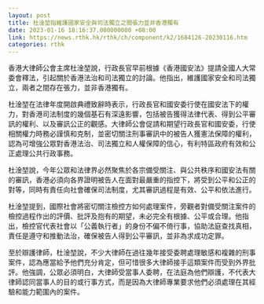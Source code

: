 ```yaml
---
layout: post
title: 杜淦堃指維護國家安全與司法獨立之間張力並非香港獨有
date: 2023-01-16 18:16:37.000000000 +08:00
link: https://news.rthk.hk/rthk/ch/component/k2/1684126-20230116.htm
categories: rthk
---
```


香港大律師公會主席杜淦堃說，行政長官早前根據《香港國安法》提請全國人大常委會釋法，引起關於香港法治和司法獨立的討論。他指出，維護國家安全和司法獨立，兩者之間存在張力，並非香港獨有。

杜淦堃在法律年度開啟典禮致辭時表示，行政長官和國安委行使在國安法下的權力，對香港司法制度的幾個基石有深遠影響，包括被告獲得法律代表、得到公平審訊的權利、以及審訊公正的觀感。大律師公會促請和期望行政長官和國安委，行使相關權力時務必謹慎和克制，並密切關注刑事審訊中的被告人獲憲法保障的權利，認為可增強公眾對香港法治、司法獨立和人權保障的信心，有利特區政府有效和公正處理公共行政事務。

杜淦堃說，今年公眾和法律界必然聚焦於各宗備受關注、與公共秩序和國安法有關的審訊，香港必須向各界證明被告人在面對最嚴重的指控下，將受到公平和公正的對等，同時有責任向社會確保司法制度，尤其審訊過程是有效、公平和依法進行。

杜淦堃提到，國際社會將密切關注檢控方如何處理案件，旁觀者對備受關注案件的檢控過程作出的評價、批評及抱有的期望，未必完全有根據、公平或合理。他指出，檢控官代表社會以「公義執行者」的身份不偏不倚行事，協助法庭查找真相，責任是遵守和推動法治，確保被告人得到公平審訊，並非為求成功定罪。

至於辯護律師，杜淦堃說，不少大律師在過往幾年接受委聘處理敏感和複雜的刑事案件，認為應當給予他們充分肯定，但可惜很多大律師接手這類案件而受到外界批評。他強調，公眾必須明白，大律師受當事人委聘，在法庭為他們辯護，不代表大律師認同當事人的目的或行事方式，而是因為大律師專業要求他們必須處理在其經驗和能力範圍內的案件。
